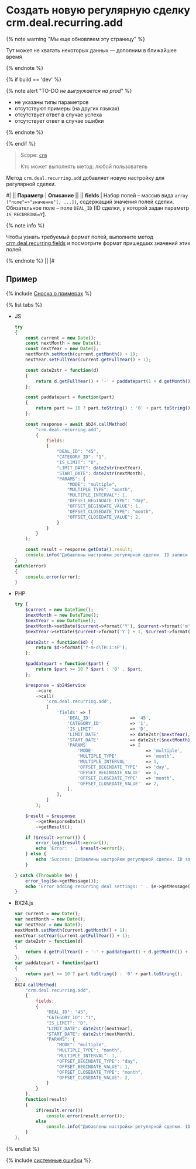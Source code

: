 # Создать новую регулярную сделку crm.deal.recurring.add

{% note warning "Мы еще обновляем эту страницу" %}

Тут может не хватать некоторых данных — дополним в ближайшее время

{% endnote %}

{% if build == 'dev' %}

{% note alert "TO-DO _не выгружается на prod_" %}

- не указаны типы параметров
- отсутствуют примеры (на других языках)
- отсутствует ответ в случае успеха
- отсутствует ответ в случае ошибки

{% endnote %}

{% endif %}

> Scope: [`crm`](../../../scopes/permissions.md)
>
> Кто может выполнять метод: любой пользователь

Метод `crm.deal.recurring.add` добавляет новую настройку для регулярной сделки.

#|
|| **Параметр** | **Описание** ||
|| **fields** | Набор полей – массив вида `array ("поле"=>"значение"[, ...])`, содержащий значения полей сделки. Обязательное поле – поле `DEAL_ID` [ID сделки, у которой задан параметр `IS_RECURRING=Y`]. 

{% note info %}

Чтобы узнать требуемый формат полей, выполните метод [crm.deal.recurring.fields](./crm-deal-recurring-fields.md) и посмотрите формат пришедших значений этих полей.

{% endnote %}
||
|#

## Пример

{% include [Сноска о примерах](../../../../_includes/examples.md) %}

{% list tabs %}

- JS


    ```js
    try
    {
    	const current = new Date();
    	const nextMonth = new Date();
    	const nextYear = new Date();
    	nextMonth.setMonth(current.getMonth() + 1);
    	nextYear.setFullYear(current.getFullYear() + 1);
    
    	const date2str = function(d)
    	{
    		return d.getFullYear() + '-' + paddatepart(1 + d.getMonth()) + '-' + paddatepart(d.getDate()) + 'T' + paddatepart(d.getHours()) + ':' + paddatepart(d.getMinutes()) + ':' + paddatepart(d.getSeconds()) + '+03:00';
    	};
    
    	const paddatepart = function(part)
    	{
    		return part >= 10 ? part.toString() : '0' + part.toString();
    	};
    
    	const response = await $b24.callMethod(
    		"crm.deal.recurring.add",
    		{
    			fields:
    			{
    				"DEAL_ID": "45",
    				"CATEGORY_ID": "1",
    				"IS_LIMIT": "D",
    				"LIMIT_DATE": date2str(nextYear),
    				"START_DATE": date2str(nextMonth),
    				"PARAMS": {
    					"MODE": "multiple",
    					"MULTIPLE_TYPE": "month",
    					"MULTIPLE_INTERVAL": 1,
    					"OFFSET_BEGINDATE_TYPE": "day",
    					"OFFSET_BEGINDATE_VALUE": 1,
    					"OFFSET_CLOSEDATE_TYPE": "month",
    					"OFFSET_CLOSEDATE_VALUE": 2,
    				}
    			}
    		}
    	);
    
    	const result = response.getData().result;
    	console.info("Добавлены настройки регулярной сделки. ID записи - " + result);
    }
    catch(error)
    {
    	console.error(error);
    }
    ```

- PHP


    ```php
    try {
        $current = new DateTime();
        $nextMonth = new DateTime();
        $nextYear = new DateTime();
        $nextMonth->setDate($current->format('Y'), $current->format('m') + 1, $current->format('d'));
        $nextYear->setDate($current->format('Y') + 1, $current->format('m'), $current->format('d'));
    
        $date2str = function($d) {
            return $d->format('Y-m-d\TH:i:sP');
        };
    
        $paddatepart = function($part) {
            return $part >= 10 ? $part : '0' . $part;
        };
    
        $response = $b24Service
            ->core
            ->call(
                'crm.deal.recurring.add',
                [
                    'fields' => [
                        'DEAL_ID'               => '45',
                        'CATEGORY_ID'           => '1',
                        'IS_LIMIT'              => 'D',
                        'LIMIT_DATE'            => date2str($nextYear),
                        'START_DATE'            => date2str($nextMonth),
                        'PARAMS'                => [
                            'MODE'                    => 'multiple',
                            'MULTIPLE_TYPE'           => 'month',
                            'MULTIPLE_INTERVAL'       => 1,
                            'OFFSET_BEGINDATE_TYPE'   => 'day',
                            'OFFSET_BEGINDATE_VALUE'  => 1,
                            'OFFSET_CLOSEDATE_TYPE'   => 'month',
                            'OFFSET_CLOSEDATE_VALUE'  => 2,
                        ],
                    ],
                ]
            );
    
        $result = $response
            ->getResponseData()
            ->getResult();
    
        if ($result->error()) {
            error_log($result->error());
            echo 'Error: ' . $result->error();
        } else {
            echo 'Success: Добавлены настройки регулярной сделки. ID записи - ' . $result->data();
        }
    
    } catch (Throwable $e) {
        error_log($e->getMessage());
        echo 'Error adding recurring deal settings: ' . $e->getMessage();
    }
    ```

- BX24.js

    ```js
    var current = new Date();
    var nextMonth = new Date();
    var nextYear = new Date();
    nextMonth.setMonth(current.getMonth() + 1);
    nextYear.setYear(current.getFullYear() + 1);
    var date2str = function(d)
    {
        return d.getFullYear() + '-' + paddatepart(1 + d.getMonth()) + '-' + paddatepart(d.getDate()) + 'T' + paddatepart(d.getHours()) + ':' + paddatepart(d.getMinutes()) + ':' + paddatepart(d.getSeconds()) + '+03:00';
    };
    var paddatepart = function(part)
    {
        return part >= 10 ? part.toString() : '0' + part.toString();
    };
    BX24.callMethod(
        "crm.deal.recurring.add",
        {
            fields:
            {
                "DEAL_ID": "45",
                "CATEGORY_ID": "1",
                "IS_LIMIT": "D",
                "LIMIT_DATE": date2str(nextYear),
                "START_DATE": date2str(nextMonth),
                "PARAMS": {
                    "MODE": "multiple",
                    "MULTIPLE_TYPE": "month",
                    "MULTIPLE_INTERVAL": 1,
                    "OFFSET_BEGINDATE_TYPE": "day",
                    "OFFSET_BEGINDATE_VALUE": 1,
                    "OFFSET_CLOSEDATE_TYPE": "month",
                    "OFFSET_CLOSEDATE_VALUE": 2,
                }
            }
        },
        function(result)
        {
            if(result.error())
                console.error(result.error());
            else
                console.info("Добавлены настройки регулярной сделки. ID записи - " + result.data());
        }
    );
    ```

{% endlist %}



{% include [системные ошибки](../../../../_includes/system-errors.md) %}